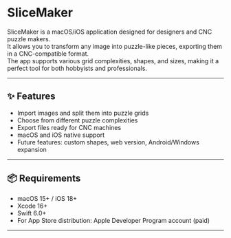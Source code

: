 # SliceMaker

SliceMaker is a macOS/iOS application designed for designers and CNC puzzle makers.  
It allows you to transform any image into puzzle-like pieces, exporting them in a CNC-compatible format.  
The app supports various grid complexities, shapes, and sizes, making it a perfect tool for both hobbyists and professionals.

---

## ✨ Features
- Import images and split them into puzzle grids
- Choose from different puzzle complexities
- Export files ready for CNC machines
- macOS and iOS native support
- Future features: custom shapes, web version, Android/Windows expansion

---

## 📦 Requirements
- macOS 15+ / iOS 18+
- Xcode 16+
- Swift 6.0+
- For App Store distribution: Apple Developer Program account (paid)

---

